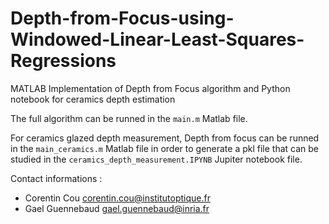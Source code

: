 # Depth-from-Focus-using-Windowed-Linear-Least-Squares-Regressions
MATLAB Implementation of Depth from Focus algorithm and Python notebook for ceramics depth estimation

The full algorithm can be runned in the `main.m` Matlab file.

For ceramics glazed depth measurement, Depth from focus can be runned in the `main_ceramics.m` Matlab file in order to generate a pkl file that can be studied in the `ceramics_depth_measurement.IPYNB` Jupiter notebook file.

Contact informations : 
- Corentin Cou <corentin.cou@institutoptique.fr>
- Gael Guennebaud <gael.guennebaud@inria.fr>
